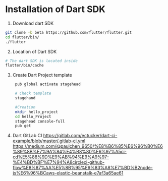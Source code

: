 # Installation of Dart SDK


1. Download dart SDK
```sh
git clone -b beta https://github.com/flutter/flutter.git
cd flutter/bin/
./flutter
```

2. Location of Dart SDK
```sh
# The dart SDK is located inside
flutter/bin/cache
```

3. Create Dart Project template
   ```sh
    pub global activate stagehead

    # Check template
    stagehand

    #Creation
    mkdir hello_project
    cd hello_Project
    stagehead console-full
    pub get

    ```

4. Dart GitLab CI
   https://gitlab.com/ectucker/dart-ci-example/blob/master/.gitlab-ci.yml
   https://medium.com/@paulchen_9650/%E8%B6%85%E6%96%B0%E6%89%8B%E7%9A%84%E4%B8%80%E6%97%A5ci-cd%E5%88%9D%E9%AB%94%E9%A9%97-%E4%BD%BF%E7%94%A8circleci-github-flow%E8%87%AA%E5%8B%95%E9%83%A8%E7%BD%B2node-js%E6%96%BCaws-elastic-beanstalk-e7af3a65ae61